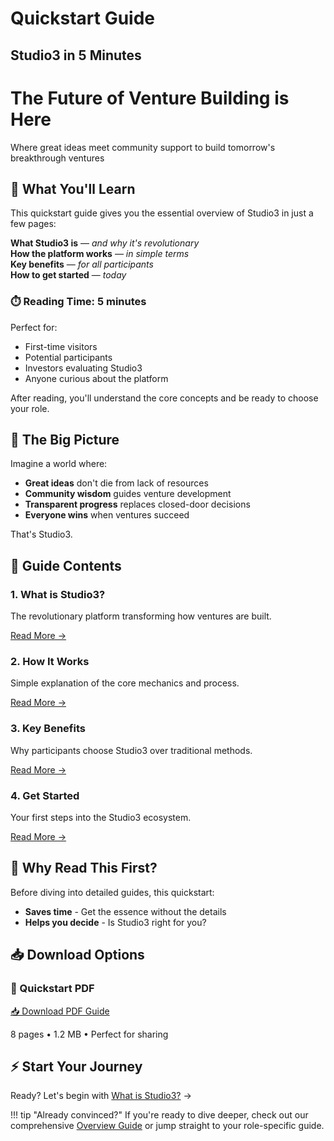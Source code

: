 # Quickstart Guide

## Studio3 in 5 Minutes

<div class="hero-section">
<h1>The Future of Venture Building is Here</h1>
<p class="hero-subtitle">Where great ideas meet community support to build tomorrow's breakthrough ventures</p>
</div>

## 🚀 What You'll Learn

This quickstart guide gives you the essential overview of Studio3 in just a few pages:

**What Studio3 is** — *and why it's revolutionary*  
**How the platform works** — *in simple terms*  
**Key benefits** — *for all participants*  
**How to get started** — *today*

<div class="arena-card" markdown="1">

<h3>⏱️ Reading Time: 5 minutes</h3>

Perfect for:

- First-time visitors
- Potential participants
- Investors evaluating Studio3
- Anyone curious about the platform

After reading, you'll understand the core concepts and be ready to choose your role.

</div>

## 🎯 The Big Picture

Imagine a world where:

- **Great ideas** don't die from lack of resources
- **Community wisdom** guides venture development
- **Transparent progress** replaces closed-door decisions
- **Everyone wins** when ventures succeed

That's Studio3.

## 📖 Guide Contents

<div class="grid">
<div class="arena-card" markdown="1">

<h3>1. What is Studio3?</h3>

The revolutionary platform transforming how ventures are built.

<div class="text-center">
<a href="what-is-studio3.md" class="md-button md-button--primary">Read More →</a>
</div>

</div>

<div class="arena-card" markdown="1">

<h3>2. How It Works</h3>

Simple explanation of the core mechanics and process.

<div class="text-center">
<a href="how-it-works.md" class="md-button md-button--primary">Read More →</a>
</div>

</div>

<div class="arena-card" markdown="1">

<h3>3. Key Benefits</h3>

Why participants choose Studio3 over traditional methods.

<div class="text-center">
<a href="key-benefits.md" class="md-button md-button--primary">Read More →</a>
</div>

</div>

<div class="arena-card" markdown="1">

<h3>4. Get Started</h3>

Your first steps into the Studio3 ecosystem.

<div class="text-center">
<a href="get-started.md" class="md-button md-button--primary">Read More →</a>
</div>

</div>
</div>

## 🌟 Why Read This First?

Before diving into detailed guides, this quickstart:

- **Saves time** - Get the essence without the details
- **Helps you decide** - Is Studio3 right for you?

## 📥 Download Options

<div class="arena-card" markdown="1">

<h3>📄 Quickstart PDF</h3>

<div class="text-center">
<a href="../pdf/studio3-quickstart.pdf" class="md-button md-button--primary">
📥 Download PDF Guide
</a>
<p>8 pages • 1.2 MB • Perfect for sharing</p>
</div>

</div>

## ⚡ Start Your Journey

Ready? Let's begin with [What is Studio3?](what-is-studio3.md) →

!!! tip "Already convinced?"
    If you're ready to dive deeper, check out our comprehensive [Overview Guide](../overview-guide/index.md) or jump straight to your role-specific guide.
